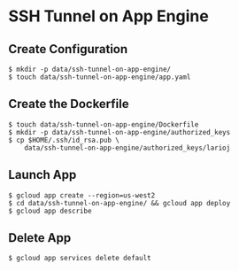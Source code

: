 # SSH Tunnel on App Engine

## Create Configuration
    $ mkdir -p data/ssh-tunnel-on-app-engine/
    $ touch data/ssh-tunnel-on-app-engine/app.yaml

## Create the Dockerfile
    $ touch data/ssh-tunnel-on-app-engine/Dockerfile
    $ mkdir -p data/ssh-tunnel-on-app-engine/authorized_keys
    $ cp $HOME/.ssh/id_rsa.pub \
        data/ssh-tunnel-on-app-engine/authorized_keys/larioj

## Launch App
    $ gcloud app create --region=us-west2
    $ cd data/ssh-tunnel-on-app-engine/ && gcloud app deploy
    $ gcloud app describe

## Delete App
    $ gcloud app services delete default
    
